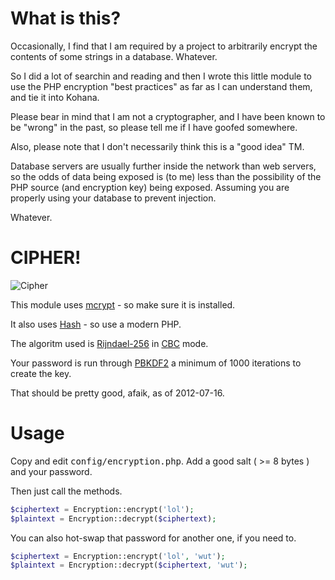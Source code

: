 # What is this?

Occasionally, I find that I am required by a project to arbitrarily encrypt the
contents of some strings in a database.  Whatever.

So I did a lot of searchin and reading and then I wrote this little module to
use the PHP encryption "best practices" as far as I can understand them, and tie it
into Kohana.

Please bear in mind that I am not a cryptographer, and I have been known
to be "wrong" in the past, so please tell me if I have goofed somewhere.

Also, please note that I don't necessarily think this is a "good idea"
TM.

Database servers are usually further inside the network than web
servers, so the odds of data being exposed is (to me) less than the
possibility of the PHP source (and encryption key) being exposed.
Assuming you are properly using your database to prevent injection.

Whatever.

# CIPHER!

![Cipher](https://dl.dropbox.com/u/28665584/cipher.jpg)

This module uses [mcrypt](http://php.net/mcrypt) - so make sure it is
installed.

It also uses [Hash](http://php.net/hash) - so use a modern PHP.

The algoritm used is [Rijndael-256](http://en.wikipedia.org/wiki/Advanced_Encryption_Standard) in [CBC](http://en.wikipedia.org/wiki/Block_cipher_modes_of_operation#Cipher-block_chaining_.28CBC.29) mode.

Your password is run through [PBKDF2](http://en.wikipedia.org/wiki/PBKDF2) a minimum of 1000 iterations to create the key.

That should be pretty good, afaik, as of 2012-07-16.

# Usage

Copy and edit <tt>config/encryption.php</tt>.  Add a good salt ( >= 8 bytes ) and your password.

Then just call the methods.

```php
$ciphertext = Encryption::encrypt('lol');
$plaintext = Encryption::decrypt($ciphertext);
```

You can also hot-swap that password for another one, if you need to.

```php
$ciphertext = Encryption::encrypt('lol', 'wut');
$plaintext = Encryption::decrypt($ciphertext, 'wut');
```

